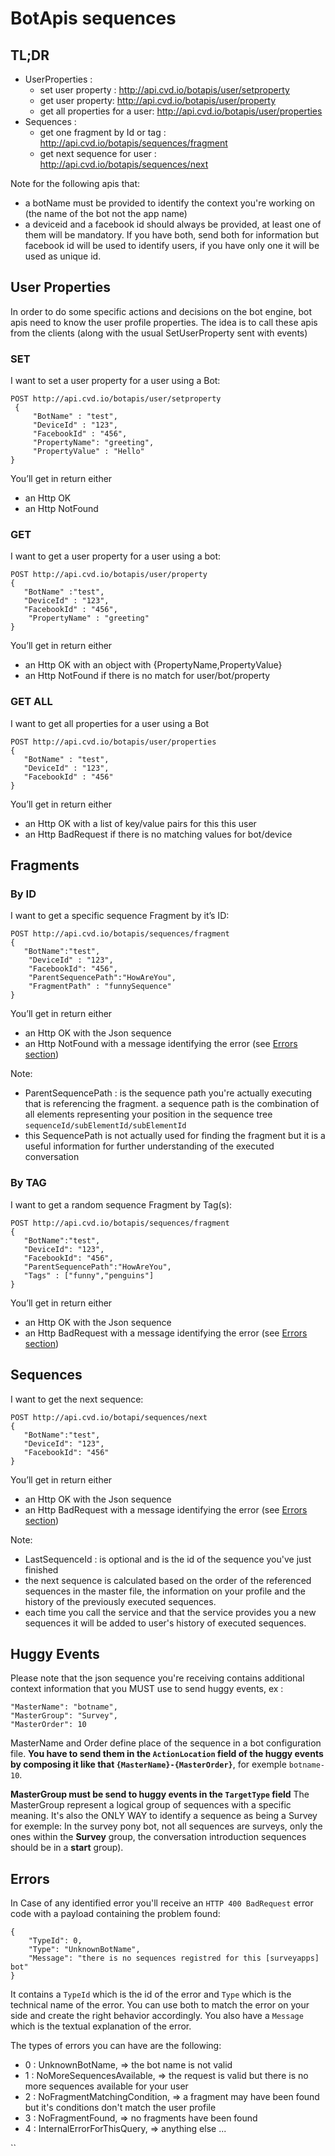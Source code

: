 # BotApis sequences

## TL;DR

* UserProperties : 
   * set user property : http://api.cvd.io/botapis/user/setproperty
   * get user property: http://api.cvd.io/botapis/user/property
   * get all properties for a user:  http://api.cvd.io/botapis/user/properties
* Sequences : 
   * get one fragment by Id or tag :  http://api.cvd.io/botapis/sequences/fragment
   * get next sequence for user : http://api.cvd.io/botapis/sequences/next

Note for the following apis that:
* a botName must be provided to identify the context you're working on (the name of the bot not the app name)
* a deviceid and a facebook id should always be provided, at least one of them will be mandatory. If you have both, send both for information but facebook id will be used to identify users, if you have only one it will be used as unique id.

## User Properties

In order to do some specific actions and decisions on the bot engine, bot apis need to know the user profile properties. The idea is to call these apis from the clients (along with the usual SetUserProperty sent with events)

### SET
I want to set a user property for a user using a Bot:

```
POST http://api.cvd.io/botapis/user/setproperty
 {
     "BotName" : "test", 
     "DeviceId" : "123", 
     "FacebookId" : "456", 
     "PropertyName": "greeting", 
     "PropertyValue" : "Hello" 
}
```
You’ll get in return either

* an Http OK
* an Http NotFound


### GET 

I want to get a user property for a user using a bot:

```
POST http://api.cvd.io/botapis/user/property
{ 
   "BotName" :"test", 
   "DeviceId" : "123", 
   "FacebookId" : "456", 
    "PropertyName" : "greeting" 
}
```

You’ll get in return either

* an Http OK with an object with {PropertyName,PropertyValue}
* an Http NotFound if there is no match for user/bot/property


### GET ALL
I want to get all properties for a user using a Bot

```
POST http://api.cvd.io/botapis/user/properties
{ 
   "BotName" : "test", 
   "DeviceId" : "123", 
   "FacebookId" : "456"
}
```

You’ll get in return either

* an Http OK with a list of key/value pairs for this this user
* an Http BadRequest if there is no matching values for bot/device


## Fragments

### By ID
I want to get a specific sequence Fragment by it’s ID:

```
POST http://api.cvd.io/botapis/sequences/fragment
{ 
   "BotName":"test", 
    "DeviceId" : "123", 
    "FacebookId": "456", 
    "ParentSequencePath":"HowAreYou",
    "FragmentPath" : "funnySequence"
}
```

You’ll get in return either

* an Http OK with the Json sequence
* an Http NotFound with a message identifying the error (see [Errors section](#errors))

Note:
* ParentSequencePath : is the sequence path you're actually executing that is referencing the fragment. a sequence path is the combination of all elements representing your position in the sequence tree `sequenceId/subElementId/subElementId`
* this SequencePath is not actually used for finding the fragment but it is a useful information for further understanding of the executed conversation

### By TAG
I want to get a random sequence Fragment by Tag(s):

```
POST http://api.cvd.io/botapis/sequences/fragment
{ 
   "BotName":"test", 
   "DeviceId": "123", 
   "FacebookId": "456", 
   "ParentSequencePath":"HowAreYou",
   "Tags" : ["funny","penguins"]
}
```

You’ll get in return either

* an Http OK with the Json sequence
*  an Http BadRequest with a message identifying the error (see [Errors section](#errors))


## Sequences

I want to get the next sequence:

```
POST http://api.cvd.io/botapi/sequences/next
{ 
   "BotName":"test", 
   "DeviceId": "123", 
   "FacebookId": "456"
}
```

You’ll get in return either

* an Http OK with the Json sequence
*  an Http BadRequest with a message identifying the error (see [Errors section](#errors))

Note:
* LastSequenceId : is optional and is the id of the sequence you've just finished
* the next sequence is calculated based on the order of the referenced sequences in the master file, the information on your profile and the history of the previously executed sequences.
* each time you call the service and that the service provides you a new sequences it will be added to user's history of executed sequences.

## Huggy Events

Please note that the json sequence you're receiving contains additional context information that you MUST use to send huggy events, ex :

    "MasterName": "botname",
    "MasterGroup": "Survey",
    "MasterOrder": 10
    
    
MasterName and Order define place of the sequence in a bot configuration file. **You have to send them in the `ActionLocation` field of the huggy events by composing it like that `{MasterName}-{MasterOrder}`**, for exemple `botname-10`.

**MasterGroup must be send to huggy events in the `TargetType` field**
The MasterGroup represent a logical group of sequences with a specific meaning. It's also the ONLY WAY to identify a sequence as being a Survey for exemple: In the survey pony bot, not all sequences are surveys, only the ones within the **Survey** group, the conversation introduction sequences should be in a **start** group).


## Errors

In Case of any identified  error you'll receive an `HTTP 400 BadRequest` error code with a payload containing the problem found:

```
{
    "TypeId": 0,
    "Type": "UnknownBotName",
    "Message": "there is no sequences registred for this [surveyapps] bot"
}
```

It contains a `TypeId` which is the id of the error and `Type` which is the technical name of the error. You can use both to match the error on your side and create the right behavior accordingly.
You also have a `Message` which is the textual explanation of the error.

The types of errors you can have are the following:

* 0 : UnknownBotName, => the bot name is not valid
* 1 : NoMoreSequencesAvailable, => the request is valid but there is no more sequences available for your user
* 2 : NoFragmentMatchingCondition, => a fragment may have been found but it's conditions don't match the user profile
* 3 : NoFragmentFound, => no fragments have been found
* 4 : InternalErrorForThisQuery, => anything else ...


``
